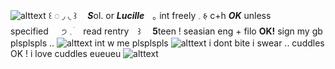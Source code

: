 ![alttext](https://i.ibb.co/LkJDGXX/ezgif-5-db8ac07f21.gif)
꒰ ◌ ◞  ◟ ꒱ㅤ ***S***ol. or ***Lucille***ㅤ｡ int freely   𓈒 𑂯   c+h ***OK*** unless specified⠀⠀੭    𓈒     ׄ  ⠀read rentry      ⠀꒱ ⠀ **5**teen ! seasian eng + filo **OK!** sign my gb plsplspls ..
![alttext](https://three.crd.co/assets/images/gallery21/1760c4c6_original.png?v=fb319157)
int w me plsplspls ![alttext](https://three.crd.co/assets/images/gallery11/e195ef3d_original.png?v=fb319157) i dont bite i swear .. cuddles OK ! i love cuddles eueueu ![alttext](https://three.crd.co/assets/images/gallery32/23b16797.gif?v=fb319157)
